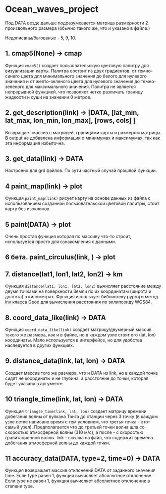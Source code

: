 # Ocean_waves_project

Под DATA везде дальше подразумевается матрица размерности 2 произвольного размера (обычно такого же, что и указано в файле.)

Недописаны/багованые - 5, 9, 10.

## 1. cmap5(None) -> cmap
Функция `cmap5()` создает пользовательскую цветовую палитру для визуализации карты. Палитра состоит из двух градиентов: от темно-синего цвета для минимального значения до белого для нулевого значения и от желто-зеленого цвета для нулевого значения до темно-зеленого для максимального значения. Палитра не является непрерывной функцией, что позволяет четко различать границу жидкости и суши на значении 0 метров.

## 2. get_description(link) -> [DATA, [lat_min, lat_max, lon_min, lon_max], [rows, cols] ]

Возвращает массив с матрицей, границами карты и размером матрицы. В output не добавлена информация о минимумах и максимумах, так как эта информация избыточна.

## 3. get_data(link) -> DATA

Настроено для grd файлов. По сути частный случай прошлой функции.

## 4 paint_map(link) -> plot

Функция `paint_map(link)` рисует карту на основе данных из файла с использованием созданной пользовательской цветовой палитры, стоит карту без изоклинов. 

## 5 paint(DATA) -> plot

Очень простая функция которая по массиву что-то строит, используется просто для ознакомления с данными.

## 6 бета. paint_circulus(link, ) -> plot

## 7. distance(lat1, lon1, lat2, lon2) -> km

Функция `distance(lat1, lon1, lat2, lon2)` вычисляет расстояние между двумя точками на поверхности Земли по их координатам (широта и долгота) в километрах. Функция использует библиотеку pyproj и метод inv класса Geod для вычисления расстояния по эллипсоиду WGS84. 

## 8. coord_data_like(link) -> DATA

Функция `coord_data_like(link)` создает матрицу/двумерный массив такого же размера, как и в файле, но в каждом узле стоят его (lat, lon) координаты. Мало используется в интерфейсе, но для удобства наследуется в других функциях.

## 9. distance_data(link, lat, lon) -> DATA

Создает массив того же размера, что и DATA из link, но в каждой точке сидят не координаты и не глубина, а расстояние до точки, которая будет указана в аргументе. 

## 10 triangle_time(link, lat, lon) -> DATA

Функция `triangle_time(link, lat, lon)` создает матрицу времени добегания волны от вулкана Тонга до станции через 3 точку (в каждом узле сетке написано время с тем условием, что третья точка - этот самый узел). Предполагается что до третьей точки волна шла со скоростью атмосферной волны (310 м/с), а после - с скоростью гравитационной волны. link - ссылка на файл, что содержит времена добегания атмосферной волны до каждой точки. 

## 11 accuracy_data(DATA, type=2, time=0) -> DATA

Функция возвращает массив отклонений DATA от заданного значения time. Если type равен 1, функция вычисляет абсолютное отклонение. Если type не равен 1, функция вычисляет абсолютное отклонение в степени type.


